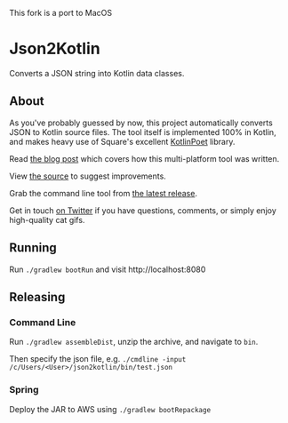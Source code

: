 This fork is a port to MacOS


# Json2Kotlin

Converts a JSON string into Kotlin data classes.

## About

As you've probably guessed by now, this project automatically converts JSON to Kotlin source files. 
The tool itself is implemented 100% in Kotlin, and makes heavy use of Square's excellent [KotlinPoet](https://github.com/square/kotlinpoet) library.
        
Read <a href="https://fractalwrench.co.uk/posts/json-2-kotlin/">the blog post</a> which covers how this multi-platform tool was written.

View [the source](https://github.com/fractalwrench/json-2-kotlin/tree/master/core/src/main/kotlin/com/fractalwrench/json2kotlin) to suggest improvements.

Grab the command line tool from [the latest release](https://github.com/fractalwrench/json-2-kotlin/releases/latest).

Get in touch [on Twitter](https://twitter.com/fractalwrench) if you have questions, comments, or simply enjoy high-quality cat gifs.


## Running
Run `./gradlew bootRun` and visit http://localhost:8080

## Releasing
### Command Line
Run `./gradlew assembleDist`, unzip the archive, and navigate to `bin`.

Then specify the json file, e.g.
`./cmdline -input /c/Users/<User>/json2kotlin/bin/test.json`

### Spring
Deploy the JAR to AWS using `./gradlew bootRepackage`
